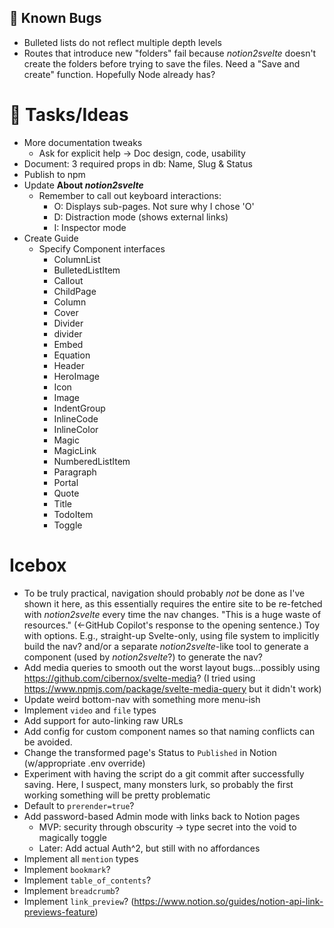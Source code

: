 ## 🐞 Known Bugs

- Bulleted lists do not reflect multiple depth levels
- Routes that introduce new "folders" fail because _notion2svelte_ doesn't create the folders before trying to save the files. Need a "Save and create" function. Hopefully Node already has?

# 🐝 Tasks/Ideas

- More documentation tweaks
  - Ask for explicit help -> Doc design, code, usability
- Document: 3 required props in db: Name, Slug & Status
- Publish to npm
- Update **About _notion2svelte_**
  - Remember to call out keyboard interactions:
    - O: Displays sub-pages. Not sure why I chose 'O'
    - D: Distraction mode (shows external links)
    - I: Inspector mode
- Create Guide
  - Specify Component interfaces
    - ColumnList
    - BulletedListItem
    - Callout
    - ChildPage
    - Column
    - Cover
    - Divider
    - divider
    - Embed
    - Equation
    - Header
    - HeroImage
    - Icon
    - Image
    - IndentGroup
    - InlineCode
    - InlineColor
    - Magic
    - MagicLink
    - NumberedListItem
    - Paragraph
    - Portal
    - Quote
    - Title
    - TodoItem
    - Toggle

# Icebox

- To be truly practical, navigation should probably _not_ be done as I've shown it here, as this essentially requires the entire site to be re-fetched with _notion2svelte_ every time the nav changes. "This is a huge waste of resources." (←GitHub Copilot's response to the opening sentence.) Toy with options. E.g., straight-up Svelte-only, using file system to implicitly build the nav? and/or a separate _notion2svelte_-like tool to generate a component (used by _notion2svelte_?) to generate the nav?
- Add media queries to smooth out the worst layout bugs…possibly using https://github.com/cibernox/svelte-media? (I tried using https://www.npmjs.com/package/svelte-media-query but it didn't work)
- Update weird bottom-nav with something more menu-ish
- Implement `video` and `file` types
- Add support for auto-linking raw URLs
- Add config for custom component names so that naming conflicts can be avoided.
- Change the transformed page's Status to `Published` in Notion (w/appropriate .env override)
- Experiment with having the script do a git commit after successfully saving. Here, I suspect, many monsters lurk, so probably the first working something will be pretty problematic
- Default to `prerender=true`?
- Add password-based Admin mode with links back to Notion pages
  - MVP: security through obscurity -> type secret into the void to magically toggle
  - Later: Add actual Auth^2, but still with no affordances
- Implement all `mention` types
- Implement `bookmark`?
- Implement `table_of_contents`?
- Implement `breadcrumb`?
- Implement `link_preview`? (https://www.notion.so/guides/notion-api-link-previews-feature)
